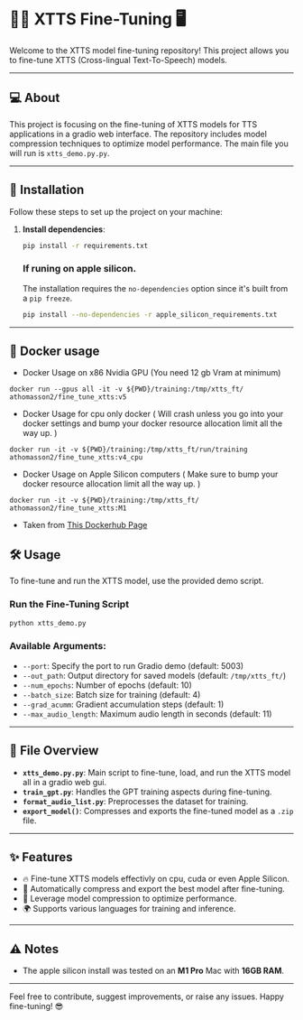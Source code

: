 # 🐸🎤 XTTS Fine-Tuning 🖥️

Welcome to the XTTS model fine-tuning repository! This project allows you to fine-tune XTTS (Cross-lingual Text-To-Speech) models.

---

## 💻 About

This project is focusing on the fine-tuning of XTTS models for TTS applications in a gradio web interface. The repository includes model compression techniques to optimize model performance. The main file you will run is `xtts_demo.py.py`.


---

## 🚀 Installation

Follow these steps to set up the project on your machine:

1. **Install dependencies**:
   ```bash
   pip install -r requirements.txt
   ```
   ### If runing on apple silicon.
   
   The installation requires the `no-dependencies` option since it's built from a `pip freeze`.
   ```bash
   pip install --no-dependencies -r apple_silicon_requirements.txt
   ```

---

## 🐳 Docker usage 

- Docker Usage on x86 Nvidia GPU (You need 12 gb Vram at minimum)
```docker
docker run --gpus all -it -v ${PWD}/training:/tmp/xtts_ft/ athomasson2/fine_tune_xtts:v5
```

- Docker Usage for cpu only docker ( Will crash unless you go into your docker settings and bump your docker resource allocation limit all the way up. )
```docker
docker run -it -v ${PWD}/training:/tmp/xtts_ft/run/training athomasson2/fine_tune_xtts:v4_cpu
```

- Docker Usage on Apple Silicon computers ( Make sure to bump your docker resource allocation limit all the way up. )
```docker
docker run -it -v ${PWD}/training:/tmp/xtts_ft/ athomasson2/fine_tune_xtts:M1
```

- Taken from [This Dockerhub Page](https://hub.docker.com/r/athomasson2/fine_tune_xtts)

## 🛠️ Usage

To fine-tune and run the XTTS model, use the provided demo script.

### **Run the Fine-Tuning Script**
```bash
python xtts_demo.py
```

### **Available Arguments**:
- `--port`: Specify the port to run Gradio demo (default: 5003)
- `--out_path`: Output directory for saved models (default: `/tmp/xtts_ft/`)
- `--num_epochs`: Number of epochs (default: 10)
- `--batch_size`: Batch size for training (default: 4)
- `--grad_acumm`: Gradient accumulation steps (default: 1)
- `--max_audio_length`: Maximum audio length in seconds (default: 11)

---

## 📝 File Overview

- **`xtts_demo.py.py`**: Main script to fine-tune, load, and run the XTTS model all in a gradio web gui.
- **`train_gpt.py`**: Handles the GPT training aspects during fine-tuning.
- **`format_audio_list.py`**: Preprocesses the dataset for training.
- **`export_model()`**: Compresses and exports the fine-tuned model as a `.zip` file.

---

## ✨ Features
- 🔥 Fine-tune XTTS models effectivly on cpu, cuda or even Apple Silicon.
- 📂 Automatically compress and export the best model after fine-tuning.
- 🧠 Leverage model compression to optimize performance.
- 🌍 Supports various languages for training and inference.

---

## ⚠️ Notes
- The apple silicon install was tested on an **M1 Pro** Mac with **16GB RAM**.
  
---

Feel free to contribute, suggest improvements, or raise any issues. Happy fine-tuning! 😎
